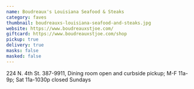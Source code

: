 ```yaml
---
name: Boudreaux's Louisiana Seafood & Steaks
category: faves
thumbnail: boudreauxs-louisiana-seafood-and-steaks.jpg
website: https://www.boudreauxstjoe.com/
giftcard: https://www.boudreauxstjoe.com/shop
pickup: true
delivery: true
masks: false
masked: false
---
```

224 N. 4th St. 387-9911, Dining room open and curbside pickup; M-F 11a-9p; Sat 11a-1030p closed Sundays